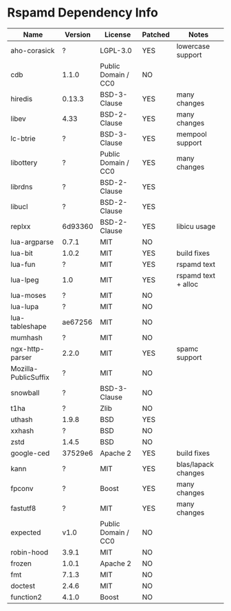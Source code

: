 # Rspamd Dependency Info

| Name          | Version | License             | Patched | Notes              |
| ---           | ---     | ---                 | ---     | ---                |
| aho-corasick  | ?       | LGPL-3.0            | YES     | lowercase support  |
| cdb           | 1.1.0   | Public Domain / CC0 | NO      |                    |
| hiredis       | 0.13.3  | BSD-3-Clause        | YES     | many changes       |
| libev         | 4.33    | BSD-2-Clause        | YES     | many changes       |
| lc-btrie      | ?       | BSD-3-Clause        | YES     | mempool support    |
| libottery     | ?       | Public Domain / CC0 | YES     | many changes       |
| librdns       | ?       | BSD-2-Clause        | YES     |                    |
| libucl        | ?       | BSD-2-Clause        | YES     |                    |
| replxx        |  6d93360 | BSD-2-Clause       | YES     | libicu usage       |
| lua-argparse  | 0.7.1   | MIT                 | NO      |                    |
| lua-bit       | 1.0.2   | MIT                 | YES     | build fixes        |
| lua-fun       | ?       | MIT                 | YES     | rspamd text        |
| lua-lpeg      | 1.0     | MIT                 | YES     | rspamd text + alloc|
| lua-moses     | ?       | MIT                 | NO      |                    |
| lua-lupa      | ?       | MIT                 | NO      |                    |
| lua-tableshape | ae67256 | MIT                | NO      |                    |
| mumhash       | ?       | MIT                 | NO      |                    |
| ngx-http-parser | 2.2.0 | MIT                 | YES     | spamc support      |
| Mozilla-PublicSuffix | ? | MIT                | NO      |                    |
| snowball      | ?       | BSD-3-Clause        | NO      |                    |
| t1ha          | ?       | Zlib                | NO      |                    |
| uthash        | 1.9.8   | BSD                 | YES     |                    |
| xxhash        | ?       | BSD                 | NO      |                    |
| zstd          | 1.4.5   | BSD                 | NO      |                    |
| google-ced    | 37529e6 | Apache 2            | YES     | build fixes        |
| kann          |  ?      | MIT                 | YES     | blas/lapack changes|
| fpconv        | ?       | Boost               | YES     | many changes       |
| fastutf8      | ?       | MIT                 | YES     | many changes       |
| expected      | v1.0    | Public Domain / CC0 | NO      |                    |
| robin-hood    | 3.9.1   | MIT                 | NO      |                    |
| frozen        | 1.0.1   | Apache 2            | NO      |                    |
| fmt           | 7.1.3   | MIT                 | NO      |                    |
| doctest       | 2.4.6   | MIT                 | NO      |                    |
| function2     | 4.1.0   | Boost               | NO      |                    |

